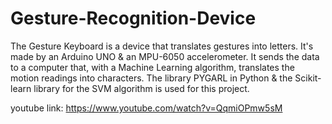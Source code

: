 # Gesture-Recognition-Device
The Gesture Keyboard is a device that translates gestures into letters. It's made by an Arduino UNO &amp; an MPU-6050 accelerometer. It sends the data to a computer that, with a Machine Learning algorithm, translates the motion readings into characters. The library PYGARL in Python &amp; the Scikit-learn library for the SVM algorithm is used for this project.

youtube link: https://www.youtube.com/watch?v=QqmiOPmw5sM


